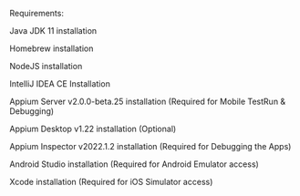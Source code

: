 Requirements:

Java JDK 11 installation

Homebrew installation

NodeJS installation

IntelliJ IDEA CE Installation

Appium Server v2.0.0-beta.25 installation (Required for Mobile TestRun & Debugging)

Appium Desktop v1.22 installation (Optional)

Appium Inspector v2022.1.2 installation (Required for Debugging the Apps)

Android Studio installation (Required for Android Emulator access)

Xcode installation (Required for iOS Simulator access)